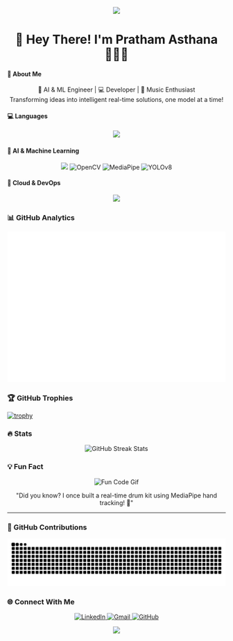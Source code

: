 <p align="center">
    <img src="https://capsule-render.vercel.app/api?type=waving&color=gradient&height=100&section=header"/>
</p>

<h1 align="center">🌟 Hey There! I'm Pratham Asthana 👨‍💻🚀</h1>

<h4>📌 About Me</h4>

<div align="center">
  🧠 AI & ML Engineer | 💻 Developer | 🎸 Music Enthusiast <br>
  Transforming ideas into intelligent real-time solutions, one model at a time!
</div>


#### 💻 Languages
<p align="center">
    <img src="https://skillicons.dev/icons?i=python,c,SQL" />
</p>

#### 🤖 AI & Machine Learning
<p align="center">
    <img src="https://skillicons.dev/icons?i=pytorch,tensorflow,sklearn,keras,huggingface" />
    <img alt="OpenCV" src="https://img.shields.io/badge/OpenCV-5C3EE8?style=for-the-badge&logo=opencv&logoColor=white">
    <img alt="MediaPipe" src="https://img.shields.io/badge/MediaPipe-4285F4?style=for-the-badge&logo=google&logoColor=white">
    <img alt="YOLOv8" src="https://img.shields.io/badge/YOLOv8-000000?style=for-the-badge">
</p>

#### 🚀 Cloud & DevOps
<p align="center">
    <img src="https://skillicons.dev/icons?i=git,github,render,heroku,docker,aws,firebase" />
</p>

### 📊 GitHub Analytics
<p align="center">
  <img src="https://raw.githubusercontent.com/pratham-asthana/pratham-asthana/main/github-metrics.svg" alt="GitHub Metrics" width="600">
</p>




### 🏆 GitHub Trophies
[![trophy](https://github-profile-trophy.vercel.app/?username=pratham-asthana&theme=radical)](https://github.com/ryo-ma/github-profile-trophy)




### 🔥 Stats

<p align="center">
  <img src="https://github-readme-streak-stats.herokuapp.com/?user=pratham-asthana&theme=tokyonight" alt="GitHub Streak Stats"/>
</p>


### 💡 Fun Fact
<p align="center">
  <img src="https://media.giphy.com/media/13HgwGsXF0aiGY/giphy.gif" alt="Fun Code Gif" width="400" />
</p>

<p align="center">
  "Did you know? I once built a real-time drum kit using MediaPipe hand tracking! 🥁"
</p>

---

### 🐍 GitHub Contributions

![snake gif](https://github.com/pratham-asthana/pratham-asthana/blob/output/github-snake-dark.svg)



### 🌐 Connect With Me
<p align="center">
    <a href="https://linkedin.com/in/pratham-asthana-243133265" target="_blank">
        <img alt="LinkedIn" src="https://img.shields.io/badge/LinkedIn-0077B5?style=for-the-badge&logo=linkedin&logoColor=white"/>
    </a>
    <a href="mailto:prathamasthana04@gmail.com" target="_blank">
        <img alt="Gmail" src="https://img.shields.io/badge/Gmail-D14836?style=for-the-badge&logo=gmail&logoColor=white"/>
    </a>
    <a href="https://github.com/pratham-asthana" target="_blank">
        <img alt="GitHub" src="https://img.shields.io/badge/GitHub-100000?style=for-the-badge&logo=github&logoColor=white"/>
    </a>
</p>

<p align="center">
    <img src="https://capsule-render.vercel.app/api?type=waving&color=gradient&height=100&section=footer"/>
</p>
